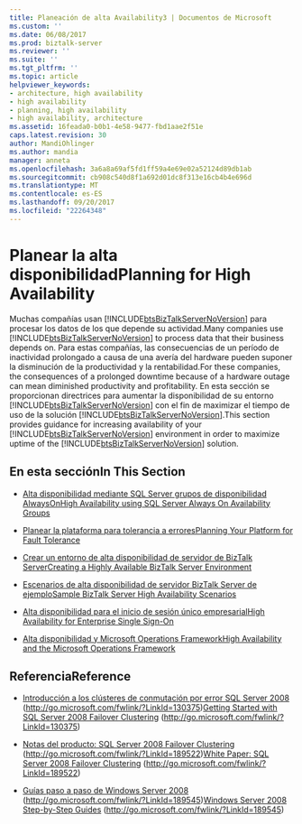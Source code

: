 ```yaml
---
title: Planeación de alta Availability3 | Documentos de Microsoft
ms.custom: ''
ms.date: 06/08/2017
ms.prod: biztalk-server
ms.reviewer: ''
ms.suite: ''
ms.tgt_pltfrm: ''
ms.topic: article
helpviewer_keywords:
- architecture, high availability
- high availability
- planning, high availability
- high availability, architecture
ms.assetid: 16feada0-b0b1-4e58-9477-fbd1aae2f51e
caps.latest.revision: 30
author: MandiOhlinger
ms.author: mandia
manager: anneta
ms.openlocfilehash: 3a6a8a69af5fd1ff59a4e69e02a52124d89db1ab
ms.sourcegitcommit: cb908c540d8f1a692d01dc8f313e16cb4b4e696d
ms.translationtype: MT
ms.contentlocale: es-ES
ms.lasthandoff: 09/20/2017
ms.locfileid: "22264348"
---
```

# <a name="planning-for-high-availability"></a><span data-ttu-id="c125c-102">Planear la alta disponibilidad</span><span class="sxs-lookup"><span data-stu-id="c125c-102">Planning for High Availability</span></span>
<span data-ttu-id="c125c-103">Muchas compañías usan [!INCLUDE[btsBizTalkServerNoVersion](../includes/btsbiztalkservernoversion-md.md)] para procesar los datos de los que depende su actividad.</span><span class="sxs-lookup"><span data-stu-id="c125c-103">Many companies use [!INCLUDE[btsBizTalkServerNoVersion](../includes/btsbiztalkservernoversion-md.md)] to process data that their business depends on.</span></span> <span data-ttu-id="c125c-104">Para estas compañías, las consecuencias de un período de inactividad prolongado a causa de una avería del hardware pueden suponer la disminución de la productividad y la rentabilidad.</span><span class="sxs-lookup"><span data-stu-id="c125c-104">For these companies, the consequences of a prolonged downtime because of a hardware outage can mean diminished productivity and profitability.</span></span> <span data-ttu-id="c125c-105">En esta sección se proporcionan directrices para aumentar la disponibilidad de su entorno [!INCLUDE[btsBizTalkServerNoVersion](../includes/btsbiztalkservernoversion-md.md)] con el fin de maximizar el tiempo de uso de la solución [!INCLUDE[btsBizTalkServerNoVersion](../includes/btsbiztalkservernoversion-md.md)].</span><span class="sxs-lookup"><span data-stu-id="c125c-105">This section provides guidance for increasing availability of your [!INCLUDE[btsBizTalkServerNoVersion](../includes/btsbiztalkservernoversion-md.md)] environment in order to maximize uptime of the [!INCLUDE[btsBizTalkServerNoVersion](../includes/btsbiztalkservernoversion-md.md)] solution.</span></span>  
  
## <a name="in-this-section"></a><span data-ttu-id="c125c-106">En esta sección</span><span class="sxs-lookup"><span data-stu-id="c125c-106">In This Section</span></span>  
-   [<span data-ttu-id="c125c-107">Alta disponibilidad mediante SQL Server grupos de disponibilidad AlwaysOn</span><span class="sxs-lookup"><span data-stu-id="c125c-107">High Availability using SQL Server Always On Availability Groups</span></span>](../core/high-availability-using-sql-server-always-on-availability-groups.md)
  
-   [<span data-ttu-id="c125c-108">Planear la plataforma para tolerancia a errores</span><span class="sxs-lookup"><span data-stu-id="c125c-108">Planning Your Platform for Fault Tolerance</span></span>](../core/planning-your-platform-for-fault-tolerance.md)  
  
-   [<span data-ttu-id="c125c-109">Crear un entorno de alta disponibilidad de servidor de BizTalk Server</span><span class="sxs-lookup"><span data-stu-id="c125c-109">Creating a Highly Available BizTalk Server Environment</span></span>](../core/creating-a-highly-available-biztalk-server-environment.md)  
  
-   [<span data-ttu-id="c125c-110">Escenarios de alta disponibilidad de servidor BizTalk Server de ejemplo</span><span class="sxs-lookup"><span data-stu-id="c125c-110">Sample BizTalk Server High Availability Scenarios</span></span>](../core/sample-biztalk-server-high-availability-scenarios.md)  
  
-   [<span data-ttu-id="c125c-111">Alta disponibilidad para el inicio de sesión único empresarial</span><span class="sxs-lookup"><span data-stu-id="c125c-111">High Availability for Enterprise Single Sign-On</span></span>](../core/high-availability-for-enterprise-single-sign-on.md)  
  
-   [<span data-ttu-id="c125c-112">Alta disponibilidad y Microsoft Operations Framework</span><span class="sxs-lookup"><span data-stu-id="c125c-112">High Availability and the Microsoft Operations Framework</span></span>](../core/high-availability-and-the-microsoft-operations-framework.md)  
  
## <a name="reference"></a><span data-ttu-id="c125c-113">Referencia</span><span class="sxs-lookup"><span data-stu-id="c125c-113">Reference</span></span>  
  
-   <span data-ttu-id="c125c-114">[Introducción a los clústeres de conmutación por error SQL Server 2008](http://go.microsoft.com/fwlink/?LinkId=130375) (http://go.microsoft.com/fwlink/?LinkId=130375)</span><span class="sxs-lookup"><span data-stu-id="c125c-114">[Getting Started with SQL Server 2008 Failover Clustering](http://go.microsoft.com/fwlink/?LinkId=130375) (http://go.microsoft.com/fwlink/?LinkId=130375)</span></span>  
  
-   <span data-ttu-id="c125c-115">[Notas del producto: SQL Server 2008 Failover Clustering](http://go.microsoft.com/fwlink/?LinkId=189522) (http://go.microsoft.com/fwlink/?LinkId=189522)</span><span class="sxs-lookup"><span data-stu-id="c125c-115">[White Paper: SQL Server 2008 Failover Clustering](http://go.microsoft.com/fwlink/?LinkId=189522) (http://go.microsoft.com/fwlink/?LinkId=189522)</span></span>  
  
-   <span data-ttu-id="c125c-116">[Guías paso a paso de Windows Server 2008](http://go.microsoft.com/fwlink/?LinkId=189545) (http://go.microsoft.com/fwlink/?LinkId=189545)</span><span class="sxs-lookup"><span data-stu-id="c125c-116">[Windows Server 2008 Step-by-Step Guides](http://go.microsoft.com/fwlink/?LinkId=189545) (http://go.microsoft.com/fwlink/?LinkId=189545)</span></span>